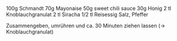 100g Schmandt
70g Mayonaise
50g sweet chili sauce
30g Honig
2 tl Knoblauchgranulat
2 tl Siracha
1/2 tl Reisessig
Salz, Pfeffer

Zusammengeben, umrühren und ca. 30 Minuten ziehen lassen (&rarr; Knoblauchgranulat)